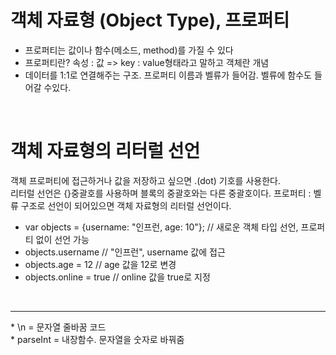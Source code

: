 # 객체 자료형 (Object Type), 프로퍼티

- 프로퍼티는 값이나 함수(메소드, method)를 가질 수 있다
- 프로퍼티란?  속성 :  값 =>  key : value형태라고 말하고 객체란 개념
- 데이터를 1:1로 연결해주는 구조. 프로퍼티 이름과 벨류가 들어감. 벨류에 함수도 들어갈 수있다.

</br>

# 객체 자료형의 리터럴 선언

객체 프로퍼티에 접근하거나 값을 저장하고 싶으면 .(dot) 기호를 사용한다.</br>
리터럴 선언은 {}중괄호를 사용하며 블록의 중괄호와는 다른 중괄호이다. 프로퍼티 : 벨류 구조로 선언이 되어있으면 객체 자료형의 리터럴 선언이다. 

- var objects = {username: "인프런, age: 10"}; // 새로운 객체 타입 선언, 프로퍼티 없이 선언 가능 
- objects.username // "인프런", username 값에 접근
- objects.age = 12 // age 값을 12로 변경
- objects.online = true // online 값을 true로 지정

</br>
<hr>
* \n = 문자열 줄바꿈 코드 </br>
* parseInt = 내장함수. 문자열을 숫자로 바꿔줌
